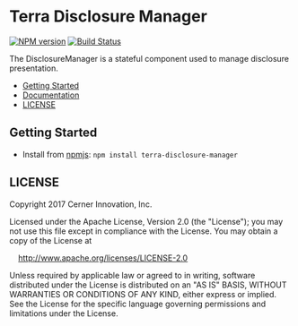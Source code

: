 # Terra Disclosure Manager

[![NPM version](https://badgen.net/npm/v/terra-disclosure-manager)](https://www.npmjs.org/package/terra-disclosure-manager)
[![Build Status](https://badgen.net/travis/cerner/terra-framework)](https://travis-ci.org/cerner/terra-framework)

The DisclosureManager is a stateful component used to manage disclosure presentation.

- [Getting Started](#getting-started)
- [Documentation](https://github.com/cerner/terra-framework/tree/master/packages/terra-disclosure-manager/docs)
- [LICENSE](#license)

## Getting Started

- Install from [npmjs](https://www.npmjs.com): `npm install terra-disclosure-manager`

## LICENSE

Copyright 2017 Cerner Innovation, Inc.

Licensed under the Apache License, Version 2.0 (the "License"); you may not use this file except in compliance with the License. You may obtain a copy of the License at

&nbsp;&nbsp;&nbsp;&nbsp;http://www.apache.org/licenses/LICENSE-2.0

Unless required by applicable law or agreed to in writing, software distributed under the License is distributed on an "AS IS" BASIS, WITHOUT WARRANTIES OR CONDITIONS OF ANY KIND, either express or implied. See the License for the specific language governing permissions and limitations under the License.

